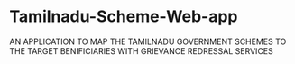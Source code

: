# Tamilnadu-Scheme-Web-app
AN APPLICATION TO MAP THE TAMILNADU GOVERNMENT SCHEMES TO THE TARGET BENIFICIARIES WITH GRIEVANCE REDRESSAL SERVICES

